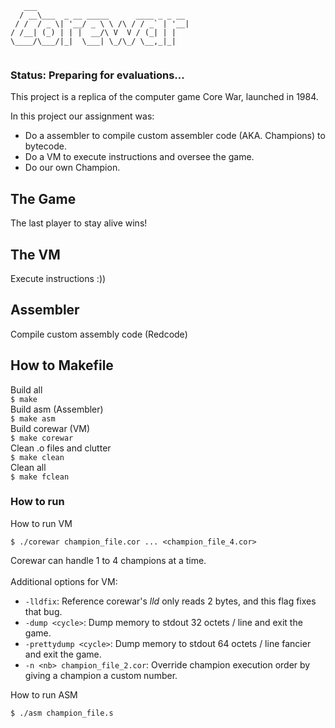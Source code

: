 ```
   ___                                  
  / __\___  _ __ _____      ____ _ _ __ 
 / /  / _ \| '__/ _ \ \ /\ / / _` | '__|
/ /__| (_) | | |  __/\ V  V / (_| | |   
\____/\___/|_|  \___| \_/\_/ \__,_|_|   
                                        
```

### Status: Preparing for evaluations...

This project is a replica of the computer game Core War, launched in 1984.<br>

In this project our assignment was:
* Do a assembler to compile custom assembler code (AKA. Champions) to bytecode.
* Do a VM to execute instructions and oversee the game.
* Do our own Champion.

## The Game
The last player to stay alive wins!
## The VM
Execute instructions :))
## Assembler
Compile custom assembly code (Redcode)
## How to Makefile
Build all<br>
`$ make`<br>
Build asm (Assembler)<br>
`$ make asm`<br>
Build corewar (VM)<br>
`$ make corewar`<br>
Clean .o files and clutter<br>
`$ make clean`<br>
Clean all<br>
`$ make fclean`<br>

### How to run
How to run VM
```
$ ./corewar champion_file.cor ... <champion_file_4.cor>
```
Corewar can handle 1 to 4 champions at a time.<br><br>
Additional options for VM:
* `-lldfix`: Reference corewar's _lld_ only reads 2 bytes, and this flag fixes that bug.
* `-dump <cycle>`: Dump memory to stdout 32 octets / line and exit the game.
* `-prettydump <cycle>`: Dump memory to stdout 64 octets / line fancier and exit the game.
* `-n <nb> champion_file_2.cor`: Override champion execution order by giving a champion a custom number.


How to run ASM
```
$ ./asm champion_file.s
```


